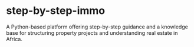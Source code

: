 # step-by-step-immo
A Python-based platform offering step-by-step guidance and a knowledge base for structuring property projects and understanding real estate in Africa.
